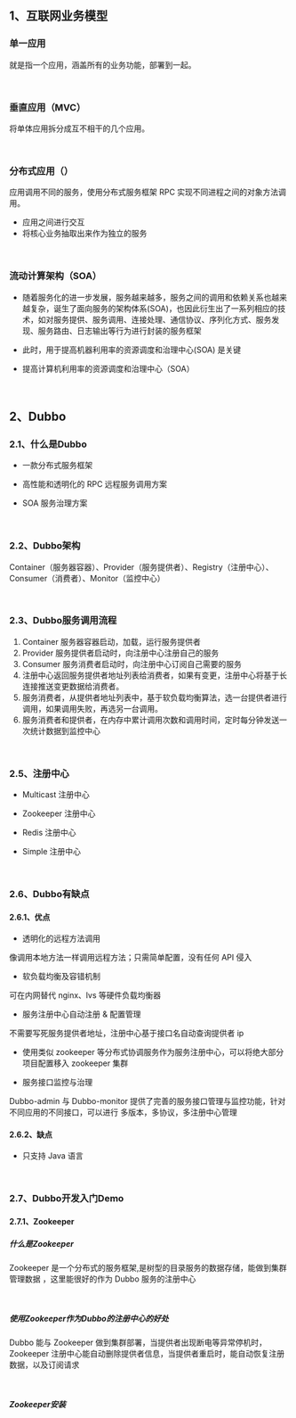 ## 1、互联网业务模型

### 单一应用

就是指一个应用，涵盖所有的业务功能，部署到一起。



<br>

### 垂直应用（MVC）

将单体应用拆分成互不相干的几个应用。



<br>

### 分布式应用（）

应用调用不同的服务，使用分布式服务框架 RPC 实现不同进程之间的对象方法调用。

* 应用之间进行交互
* 将核心业务抽取出来作为独立的服务



<br>

### 流动计算架构（SOA）

* 随着服务化的进一步发展，服务越来越多，服务之间的调用和依赖关系也越来越复杂，诞生了面向服务的架构体系(SOA)，也因此衍生出了一系列相应的技术，如对服务提供、服务调用、连接处理、通信协议、序列化方式、服务发现、服务路由、日志输出等行为进行封装的服务框架

* 此时，用于提高机器利用率的资源调度和治理中心(SOA) 是关键



* 提高计算机利用率的资源调度和治理中心（SOA）

<br>

## 2、Dubbo

### 2.1、什么是Dubbo

* 一款分布式服务框架 

* 高性能和透明化的 RPC 远程服务调用方案 

* SOA 服务治理方案

<br>

### 2.2、Dubbo架构

Container（服务器容器）、Provider（服务提供者）、Registry（注册中心）、Consumer（消费者）、Monitor（监控中心）

<br>

### 2.3、Dubbo服务调用流程

1. Container 服务器容器启动，加载，运行服务提供者
2. Provider 服务提供者启动时，向注册中心注册自己的服务
3. Consumer 服务消费者启动时，向注册中心订阅自己需要的服务
4. 注册中心返回服务提供者地址列表给消费者，如果有变更，注册中心将基于长连接推送变更数据给消费者。 
5. 服务消费者，从提供者地址列表中，基于软负载均衡算法，选一台提供者进行调用，如果调用失败，再选另一台调用。
6. 服务消费者和提供者，在内存中累计调用次数和调用时间，定时每分钟发送一次统计数据到监控中心

<br>

### 2.5、注册中心

* Multicast 注册中心

* Zookeeper 注册中心

* Redis 注册中心

* Simple 注册中心

<br>

### 2.6、Dubbo有缺点

#### 2.6.1、优点

* 透明化的远程方法调用 

像调用本地方法一样调用远程方法；只需简单配置，没有任何 API 侵入

* 软负载均衡及容错机制 

可在内网替代 nginx、lvs 等硬件负载均衡器

* 服务注册中心自动注册 & 配置管理 

不需要写死服务提供者地址，注册中心基于接口名自动查询提供者 ip

* 使用类似 zookeeper 等分布式协调服务作为服务注册中心，可以将绝大部分项目配置移入 zookeeper 集群

* 服务接口监控与治理 

Dubbo-admin 与 Dubbo-monitor 提供了完善的服务接口管理与监控功能，针对不同应用的不同接口，可以进行 多版本，多协议，多注册中心管理

#### 2.6.2、缺点

* 只支持 Java 语言

<br>

### 2.7、Dubbo开发入门Demo

#### 2.7.1、Zookeeper

##### 什么是Zookeeper

Zookeeper 是一个分布式的服务框架,是树型的目录服务的数据存储，能做到集群管理数据 ，这里能很好的作为 Dubbo 服务的注册中心

<br>

##### 使用Zookeeper作为Dubbo的注册中心的好处

Dubbo 能与 Zookeeper 做到集群部署，当提供者出现断电等异常停机时，Zookeeper 注册中心能自动删除提供者信息，当提供者重启时，能自动恢复注册数据，以及订阅请求

<br>

##### Zookeeper安装